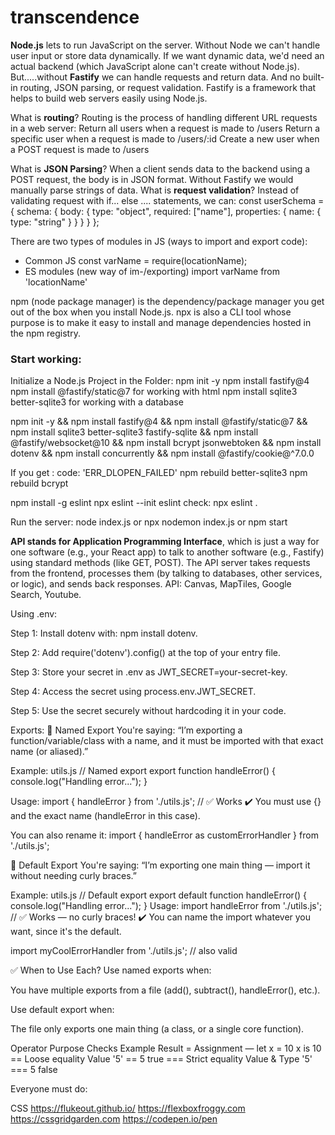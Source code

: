 # transcendence

**Node.js** lets to run JavaScript on the server. Without Node we can't handle user input or store data dynamically. If we want dynamic data, we'd need an actual backend (which JavaScript alone can't create without Node.js).
But.....without **Fastify** we can handle requests and return data. And no built-in routing, JSON parsing, or request validation.
Fastify is a framework that helps to build web servers easily using Node.js.

What is **routing**?
	Routing is the process of handling different URL requests in a web server:
		Return all users when a request is made to /users
		Return a specific user when a request is made to /users/:id
		Create a new user when a POST request is made to /users

What is **JSON Parsing**?
	When a client sends data to the backend using a POST request, the body is in JSON format. Without Fastify we would manually parse strings of data.
What is **request validation**?
	Instead of validating request with if... else .... statements, we can:
		const userSchema = {
			schema: {
				body: {
					type: "object",
					required: ["name"],
					properties: {
						name: { type: "string" }
					}
				}
			}
		};

There are two types of modules in JS (ways to import and export code): 
- Common JS
    const varName = require(locationName);
- ES modules (new way of im-/exporting)
    import varName from 'locationName' 


npm (node package manager) is the dependency/package manager you get out of the box when you install Node.js.
npx is also a CLI tool whose purpose is to make it easy to install and manage dependencies hosted in the npm registry.

### Start working:
Initialize a Node.js Project in the Folder:  npm init -y
npm install fastify@4
npm install @fastify/static@7 for working with html
npm install sqlite3 better-sqlite3 for working with a database

npm init -y && npm install fastify@4 && npm install @fastify/static@7 && npm install sqlite3 better-sqlite3 fastify-sqlite && npm install @fastify/websocket@10 && npm install bcrypt jsonwebtoken && npm install dotenv && npm install concurrently && npm install @fastify/cookie@^7.0.0

If you get : code: 'ERR_DLOPEN_FAILED'
npm rebuild better-sqlite3
npm rebuild bcrypt



 

npm install -g eslint
npx eslint --init
eslint check: npx eslint . 
<!-- If there is issue with global variables check eslint config file and change globals: globals.browser  to globals: globals.node  -->

Run the server: node index.js or npx nodemon index.js or npm start

**API stands for Application Programming Interface**, which is just a way for one software (e.g., your React app) to talk to another software (e.g., Fastify) using standard methods (like GET, POST). The API server takes requests from the frontend, processes them (by talking to databases, other services, or logic), and sends back responses. API: Canvas, MapTiles, Google Search, Youtube.


Using .env:

Step 1: Install dotenv with: npm install dotenv.

Step 2: Add require('dotenv').config() at the top of your entry file.

Step 3: Store your secret in .env as JWT_SECRET=your-secret-key.

Step 4: Access the secret using process.env.JWT_SECRET.

Step 5: Use the secret securely without hardcoding it in your code.




Exports:
🔹 Named Export
You're saying: “I’m exporting a function/variable/class with a name, and it must be imported with that exact name (or aliased).”

Example: utils.js
// Named export
export function handleError() {
  console.log("Handling error...");
}

Usage:
import { handleError } from './utils.js'; // ✅ Works
✔️ You must use {} and the exact name (handleError in this case).

You can also rename it:
import { handleError as customErrorHandler } from './utils.js';



🔹 Default Export
You're saying: “I’m exporting one main thing — import it without needing curly braces.”

Example: utils.js
// Default export
export default function handleError() {
  console.log("Handling error...");
}
Usage:
import handleError from './utils.js'; // ✅ Works — no curly braces!
✔️ You can name the import whatever you want, since it's the default.

import myCoolErrorHandler from './utils.js'; // also valid


✅ When to Use Each?
Use named exports when:

You have multiple exports from a file (add(), subtract(), handleError(), etc.).

Use default export when:

The file only exports one main thing (a class, or a single core function).







Operator	Purpose			Checks			Example			Result
=			Assignment		—	let 		x = 10			x is 10
==			Loose equality	Value			'5' == 5		true
===			Strict equality Value & Type	'5' === 5		false






Everyone must do: 

CSS
https://flukeout.github.io/
https://flexboxfroggy.com
https://cssgridgarden.com
https://codepen.io/pen